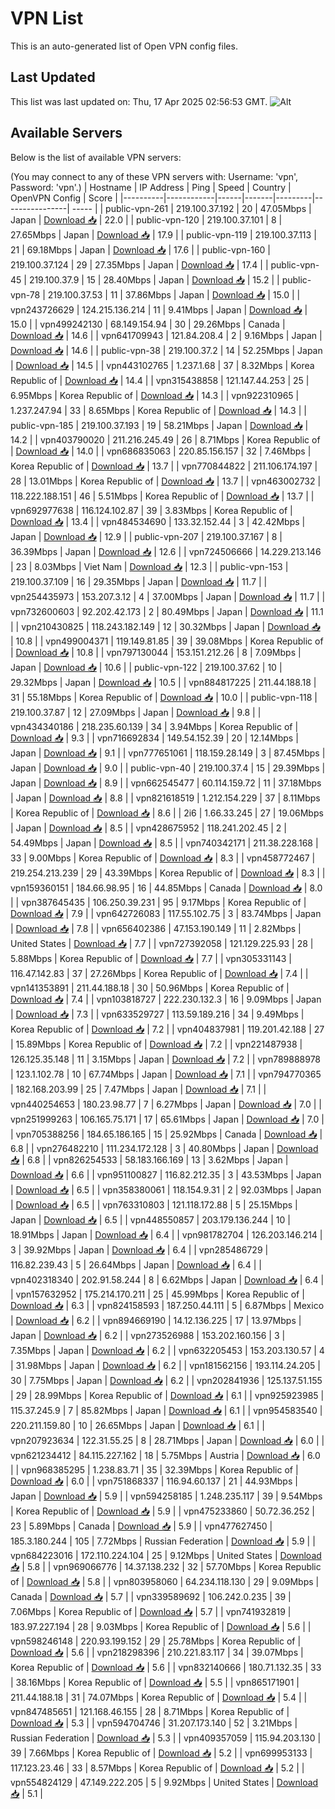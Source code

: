 # VPN List

This is an auto-generated list of Open VPN config files.

## Last Updated

This list was last updated on: Thu, 17 Apr 2025 02:56:53 GMT.
![Alt](https://repobeats.axiom.co/api/embed/186b98318ef1479477931607c1ad7d823f12451f.svg "Repobeats analytics image")

## Available Servers

Below is the list of available VPN servers:

(You may connect to any of these VPN servers with: Username: 'vpn', Password: 'vpn'.)
| Hostname | IP Address | Ping | Speed | Country | OpenVPN Config | Score |
|----------|------------|------|-------|---------|----------------| ----- |
| public-vpn-261 | 219.100.37.192 | 20 | 47.05Mbps | Japan | [Download 📥](./configs/server_0_JP.ovpn) | 22.0 |
| public-vpn-120 | 219.100.37.101 | 8 | 27.65Mbps | Japan | [Download 📥](./configs/server_1_JP.ovpn) | 17.9 |
| public-vpn-119 | 219.100.37.113 | 21 | 69.18Mbps | Japan | [Download 📥](./configs/server_2_JP.ovpn) | 17.6 |
| public-vpn-160 | 219.100.37.124 | 29 | 27.35Mbps | Japan | [Download 📥](./configs/server_3_JP.ovpn) | 17.4 |
| public-vpn-45 | 219.100.37.9 | 15 | 28.40Mbps | Japan | [Download 📥](./configs/server_4_JP.ovpn) | 15.2 |
| public-vpn-78 | 219.100.37.53 | 11 | 37.86Mbps | Japan | [Download 📥](./configs/server_5_JP.ovpn) | 15.0 |
| vpn243726629 | 124.215.136.214 | 11 | 9.41Mbps | Japan | [Download 📥](./configs/server_6_JP.ovpn) | 15.0 |
| vpn499242130 | 68.149.154.94 | 30 | 29.26Mbps | Canada | [Download 📥](./configs/server_7_CA.ovpn) | 14.6 |
| vpn641709943 | 121.84.208.4 | 2 | 9.16Mbps | Japan | [Download 📥](./configs/server_8_JP.ovpn) | 14.6 |
| public-vpn-38 | 219.100.37.2 | 14 | 52.25Mbps | Japan | [Download 📥](./configs/server_9_JP.ovpn) | 14.5 |
| vpn443102765 | 1.237.1.68 | 37 | 8.32Mbps | Korea Republic of | [Download 📥](./configs/server_10_KR.ovpn) | 14.4 |
| vpn315438858 | 121.147.44.253 | 25 | 6.95Mbps | Korea Republic of | [Download 📥](./configs/server_11_KR.ovpn) | 14.3 |
| vpn922310965 | 1.237.247.94 | 33 | 8.65Mbps | Korea Republic of | [Download 📥](./configs/server_12_KR.ovpn) | 14.3 |
| public-vpn-185 | 219.100.37.193 | 19 | 58.21Mbps | Japan | [Download 📥](./configs/server_13_JP.ovpn) | 14.2 |
| vpn403790020 | 211.216.245.49 | 26 | 8.71Mbps | Korea Republic of | [Download 📥](./configs/server_14_KR.ovpn) | 14.0 |
| vpn686835063 | 220.85.156.157 | 32 | 7.46Mbps | Korea Republic of | [Download 📥](./configs/server_15_KR.ovpn) | 13.7 |
| vpn770844822 | 211.106.174.197 | 28 | 13.01Mbps | Korea Republic of | [Download 📥](./configs/server_16_KR.ovpn) | 13.7 |
| vpn463002732 | 118.222.188.151 | 46 | 5.51Mbps | Korea Republic of | [Download 📥](./configs/server_17_KR.ovpn) | 13.7 |
| vpn692977638 | 116.124.102.87 | 39 | 3.83Mbps | Korea Republic of | [Download 📥](./configs/server_18_KR.ovpn) | 13.4 |
| vpn484534690 | 133.32.152.44 | 3 | 42.42Mbps | Japan | [Download 📥](./configs/server_19_JP.ovpn) | 12.9 |
| public-vpn-207 | 219.100.37.167 | 8 | 36.39Mbps | Japan | [Download 📥](./configs/server_20_JP.ovpn) | 12.6 |
| vpn724506666 | 14.229.213.146 | 23 | 8.03Mbps | Viet Nam | [Download 📥](./configs/server_21_VN.ovpn) | 12.3 |
| public-vpn-153 | 219.100.37.109 | 16 | 29.35Mbps | Japan | [Download 📥](./configs/server_22_JP.ovpn) | 11.7 |
| vpn254435973 | 153.207.3.12 | 4 | 37.00Mbps | Japan | [Download 📥](./configs/server_23_JP.ovpn) | 11.7 |
| vpn732600603 | 92.202.42.173 | 2 | 80.49Mbps | Japan | [Download 📥](./configs/server_24_JP.ovpn) | 11.1 |
| vpn210430825 | 118.243.182.149 | 12 | 30.32Mbps | Japan | [Download 📥](./configs/server_25_JP.ovpn) | 10.8 |
| vpn499004371 | 119.149.81.85 | 39 | 39.08Mbps | Korea Republic of | [Download 📥](./configs/server_26_KR.ovpn) | 10.8 |
| vpn797130044 | 153.151.212.26 | 8 | 7.09Mbps | Japan | [Download 📥](./configs/server_27_JP.ovpn) | 10.6 |
| public-vpn-122 | 219.100.37.62 | 10 | 29.32Mbps | Japan | [Download 📥](./configs/server_28_JP.ovpn) | 10.5 |
| vpn884817225 | 211.44.188.18 | 31 | 55.18Mbps | Korea Republic of | [Download 📥](./configs/server_29_KR.ovpn) | 10.0 |
| public-vpn-118 | 219.100.37.87 | 12 | 27.09Mbps | Japan | [Download 📥](./configs/server_30_JP.ovpn) | 9.8 |
| vpn434340186 | 218.235.60.139 | 34 | 3.94Mbps | Korea Republic of | [Download 📥](./configs/server_31_KR.ovpn) | 9.3 |
| vpn716692834 | 149.54.152.39 | 20 | 12.14Mbps | Japan | [Download 📥](./configs/server_32_JP.ovpn) | 9.1 |
| vpn777651061 | 118.159.28.149 | 3 | 87.45Mbps | Japan | [Download 📥](./configs/server_33_JP.ovpn) | 9.0 |
| public-vpn-40 | 219.100.37.4 | 15 | 29.39Mbps | Japan | [Download 📥](./configs/server_34_JP.ovpn) | 8.9 |
| vpn662545477 | 60.114.159.72 | 11 | 37.18Mbps | Japan | [Download 📥](./configs/server_35_JP.ovpn) | 8.8 |
| vpn821618519 | 1.212.154.229 | 37 | 8.11Mbps | Korea Republic of | [Download 📥](./configs/server_36_KR.ovpn) | 8.6 |
| 2i6 | 1.66.33.245 | 27 | 19.06Mbps | Japan | [Download 📥](./configs/server_37_JP.ovpn) | 8.5 |
| vpn428675952 | 118.241.202.45 | 2 | 54.49Mbps | Japan | [Download 📥](./configs/server_38_JP.ovpn) | 8.5 |
| vpn740342171 | 211.38.228.168 | 33 | 9.00Mbps | Korea Republic of | [Download 📥](./configs/server_39_KR.ovpn) | 8.3 |
| vpn458772467 | 219.254.213.239 | 29 | 43.39Mbps | Korea Republic of | [Download 📥](./configs/server_40_KR.ovpn) | 8.3 |
| vpn159360151 | 184.66.98.95 | 16 | 44.85Mbps | Canada | [Download 📥](./configs/server_41_CA.ovpn) | 8.0 |
| vpn387645435 | 106.250.39.231 | 95 | 9.17Mbps | Korea Republic of | [Download 📥](./configs/server_42_KR.ovpn) | 7.9 |
| vpn642726083 | 117.55.102.75 | 3 | 83.74Mbps | Japan | [Download 📥](./configs/server_43_JP.ovpn) | 7.8 |
| vpn656402386 | 47.153.190.149 | 11 | 2.82Mbps | United States | [Download 📥](./configs/server_44_US.ovpn) | 7.7 |
| vpn727392058 | 121.129.225.93 | 28 | 5.88Mbps | Korea Republic of | [Download 📥](./configs/server_45_KR.ovpn) | 7.7 |
| vpn305331143 | 116.47.142.83 | 37 | 27.26Mbps | Korea Republic of | [Download 📥](./configs/server_46_KR.ovpn) | 7.4 |
| vpn141353891 | 211.44.188.18 | 30 | 50.96Mbps | Korea Republic of | [Download 📥](./configs/server_47_KR.ovpn) | 7.4 |
| vpn103818727 | 222.230.132.3 | 16 | 9.09Mbps | Japan | [Download 📥](./configs/server_48_JP.ovpn) | 7.3 |
| vpn633529727 | 113.59.189.216 | 34 | 9.49Mbps | Korea Republic of | [Download 📥](./configs/server_49_KR.ovpn) | 7.2 |
| vpn404837981 | 119.201.42.188 | 27 | 15.89Mbps | Korea Republic of | [Download 📥](./configs/server_50_KR.ovpn) | 7.2 |
| vpn221487938 | 126.125.35.148 | 11 | 3.15Mbps | Japan | [Download 📥](./configs/server_51_JP.ovpn) | 7.2 |
| vpn789888978 | 123.1.102.78 | 10 | 67.74Mbps | Japan | [Download 📥](./configs/server_52_JP.ovpn) | 7.1 |
| vpn794770365 | 182.168.203.99 | 25 | 7.47Mbps | Japan | [Download 📥](./configs/server_53_JP.ovpn) | 7.1 |
| vpn440254653 | 180.23.98.77 | 7 | 6.27Mbps | Japan | [Download 📥](./configs/server_54_JP.ovpn) | 7.0 |
| vpn251999263 | 106.165.75.171 | 17 | 65.61Mbps | Japan | [Download 📥](./configs/server_55_JP.ovpn) | 7.0 |
| vpn705388256 | 184.65.186.165 | 15 | 25.92Mbps | Canada | [Download 📥](./configs/server_56_CA.ovpn) | 6.8 |
| vpn276482210 | 111.234.172.128 | 3 | 40.80Mbps | Japan | [Download 📥](./configs/server_57_JP.ovpn) | 6.8 |
| vpn826254533 | 58.183.166.169 | 13 | 3.62Mbps | Japan | [Download 📥](./configs/server_58_JP.ovpn) | 6.6 |
| vpn951100827 | 116.82.212.35 | 3 | 43.53Mbps | Japan | [Download 📥](./configs/server_59_JP.ovpn) | 6.5 |
| vpn358380061 | 118.154.9.31 | 2 | 92.03Mbps | Japan | [Download 📥](./configs/server_60_JP.ovpn) | 6.5 |
| vpn763310803 | 121.118.172.88 | 5 | 25.15Mbps | Japan | [Download 📥](./configs/server_61_JP.ovpn) | 6.5 |
| vpn448550857 | 203.179.136.244 | 10 | 18.91Mbps | Japan | [Download 📥](./configs/server_62_JP.ovpn) | 6.4 |
| vpn981782704 | 126.203.146.214 | 3 | 39.92Mbps | Japan | [Download 📥](./configs/server_63_JP.ovpn) | 6.4 |
| vpn285486729 | 116.82.239.43 | 5 | 26.64Mbps | Japan | [Download 📥](./configs/server_64_JP.ovpn) | 6.4 |
| vpn402318340 | 202.91.58.244 | 8 | 6.62Mbps | Japan | [Download 📥](./configs/server_65_JP.ovpn) | 6.4 |
| vpn157632952 | 175.214.170.211 | 25 | 45.99Mbps | Korea Republic of | [Download 📥](./configs/server_66_KR.ovpn) | 6.3 |
| vpn824158593 | 187.250.44.111 | 5 | 6.87Mbps | Mexico | [Download 📥](./configs/server_67_MX.ovpn) | 6.2 |
| vpn894669190 | 14.12.136.225 | 17 | 13.97Mbps | Japan | [Download 📥](./configs/server_68_JP.ovpn) | 6.2 |
| vpn273526988 | 153.202.160.156 | 3 | 7.35Mbps | Japan | [Download 📥](./configs/server_69_JP.ovpn) | 6.2 |
| vpn632205453 | 153.203.130.57 | 4 | 31.98Mbps | Japan | [Download 📥](./configs/server_70_JP.ovpn) | 6.2 |
| vpn181562156 | 193.114.24.205 | 30 | 7.75Mbps | Japan | [Download 📥](./configs/server_71_JP.ovpn) | 6.2 |
| vpn202841936 | 125.137.51.155 | 29 | 28.99Mbps | Korea Republic of | [Download 📥](./configs/server_72_KR.ovpn) | 6.1 |
| vpn925923985 | 115.37.245.9 | 7 | 85.82Mbps | Japan | [Download 📥](./configs/server_73_JP.ovpn) | 6.1 |
| vpn954583540 | 220.211.159.80 | 10 | 26.65Mbps | Japan | [Download 📥](./configs/server_74_JP.ovpn) | 6.1 |
| vpn207923634 | 122.31.55.25 | 8 | 28.71Mbps | Japan | [Download 📥](./configs/server_75_JP.ovpn) | 6.0 |
| vpn621234412 | 84.115.227.162 | 18 | 5.75Mbps | Austria | [Download 📥](./configs/server_76_AT.ovpn) | 6.0 |
| vpn968385295 | 1.238.83.71 | 35 | 32.39Mbps | Korea Republic of | [Download 📥](./configs/server_77_KR.ovpn) | 6.0 |
| vpn751868337 | 116.94.60.137 | 21 | 44.93Mbps | Japan | [Download 📥](./configs/server_78_JP.ovpn) | 5.9 |
| vpn594258185 | 1.248.235.117 | 39 | 9.54Mbps | Korea Republic of | [Download 📥](./configs/server_79_KR.ovpn) | 5.9 |
| vpn475233860 | 50.72.36.252 | 23 | 5.89Mbps | Canada | [Download 📥](./configs/server_80_CA.ovpn) | 5.9 |
| vpn477627450 | 185.3.180.244 | 105 | 7.72Mbps | Russian Federation | [Download 📥](./configs/server_81_RU.ovpn) | 5.9 |
| vpn684223016 | 172.110.224.104 | 25 | 9.12Mbps | United States | [Download 📥](./configs/server_82_US.ovpn) | 5.8 |
| vpn969066776 | 14.37.138.232 | 32 | 57.70Mbps | Korea Republic of | [Download 📥](./configs/server_83_KR.ovpn) | 5.8 |
| vpn803958060 | 64.234.118.130 | 29 | 9.09Mbps | Canada | [Download 📥](./configs/server_84_CA.ovpn) | 5.7 |
| vpn339589692 | 106.242.0.235 | 39 | 7.06Mbps | Korea Republic of | [Download 📥](./configs/server_85_KR.ovpn) | 5.7 |
| vpn741932819 | 183.97.227.194 | 28 | 9.03Mbps | Korea Republic of | [Download 📥](./configs/server_86_KR.ovpn) | 5.6 |
| vpn598246148 | 220.93.199.152 | 29 | 25.78Mbps | Korea Republic of | [Download 📥](./configs/server_87_KR.ovpn) | 5.6 |
| vpn218298396 | 210.221.83.117 | 34 | 39.07Mbps | Korea Republic of | [Download 📥](./configs/server_88_KR.ovpn) | 5.6 |
| vpn832140666 | 180.71.132.35 | 33 | 38.16Mbps | Korea Republic of | [Download 📥](./configs/server_89_KR.ovpn) | 5.5 |
| vpn865171901 | 211.44.188.18 | 31 | 74.07Mbps | Korea Republic of | [Download 📥](./configs/server_90_KR.ovpn) | 5.4 |
| vpn847485651 | 121.168.46.155 | 28 | 8.71Mbps | Korea Republic of | [Download 📥](./configs/server_91_KR.ovpn) | 5.3 |
| vpn594704746 | 31.207.173.140 | 52 | 3.21Mbps | Russian Federation | [Download 📥](./configs/server_92_RU.ovpn) | 5.3 |
| vpn409357059 | 115.94.203.130 | 39 | 7.66Mbps | Korea Republic of | [Download 📥](./configs/server_93_KR.ovpn) | 5.2 |
| vpn699953133 | 117.123.23.46 | 33 | 8.57Mbps | Korea Republic of | [Download 📥](./configs/server_94_KR.ovpn) | 5.2 |
| vpn554824129 | 47.149.222.205 | 5 | 9.92Mbps | United States | [Download 📥](./configs/server_95_US.ovpn) | 5.1 |
